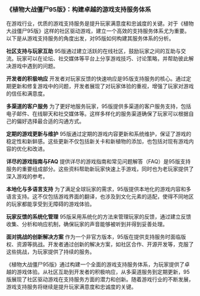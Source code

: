 ### 《植物大战僵尸95版》：构建卓越的游戏支持服务体系

在游戏行业，优质的游戏支持服务是提升玩家满意度和忠诚度的关键。对于《植物大战僵尸95版》这样的社区驱动游戏，建立一个高效的支持服务体系尤为重要。以下是从游戏支持服务的角度出发，对95版如何构建其服务体系的分析。

**社区支持与玩家互助**
95版通过建立活跃的在线社区，鼓励玩家之间的互助与交流。玩家可以在论坛、社交媒体等平台上分享游戏技巧、讨论策略，并帮助彼此解决游戏中遇到的问题。

**开发者的积极响应**
开发者对玩家反馈的快速响应是95版支持服务的核心。通过定期更新和修复游戏中的问题，开发者展现了对玩家体验的重视，增强了玩家对游戏的信任和满意度。

**多渠道的客户服务**
为了更好地服务玩家，95版提供多渠道的客户服务支持，包括电子邮件、在线聊天和社交媒体等。这样多样化的服务渠道确保了玩家可以根据自己的偏好选择最合适的沟通方式。

**定期的游戏更新与维护**
95版通过定期的游戏内容更新和系统维护，保证了游戏的稳定性和新鲜感。这些更新不仅包括新关卡和新植物的添加，也包括对现有游戏内容的优化和改进。

**详尽的游戏指南与FAQ**
提供详尽的游戏指南和常见问题解答（FAQ）是95版支持服务的重要组成部分。这些资料帮助新玩家快速上手游戏，同时也为老玩家提供了深入游戏的参考。

**本地化与多语言支持**
为了满足全球玩家的需求，95版提供本地化的游戏内容和多语言支持。这不仅包括游戏界面的翻译，也涉及到文化元素的适配，使得不同地区的玩家都能享受到无障碍的游戏体验。

**玩家反馈的系统化管理**
95版采用系统化的方法来管理玩家的反馈，通过建立反馈收集、分析和响应机制，确保玩家的声音能够被听到并得到妥善处理。

**面对挑战的创新解决方案**
作为一个非官方版本，95版在提供支持服务时面临版权、资源等挑战。开发者通过创新的解决方案，如社区合作、开源开发等，克服了这些挑战，为玩家提供了持续的服务。

《植物大战僵尸95版》通过构建一个全面的游戏支持服务体系，为玩家提供了卓越的游戏体验。从社区互助到开发者的积极响应，从多渠道服务到定期更新，95版展现了社区驱动游戏在支持服务方面的潜力和创新。随着游戏行业的不断发展，游戏支持服务将继续是提升玩家满意度和忠诚度的关键。